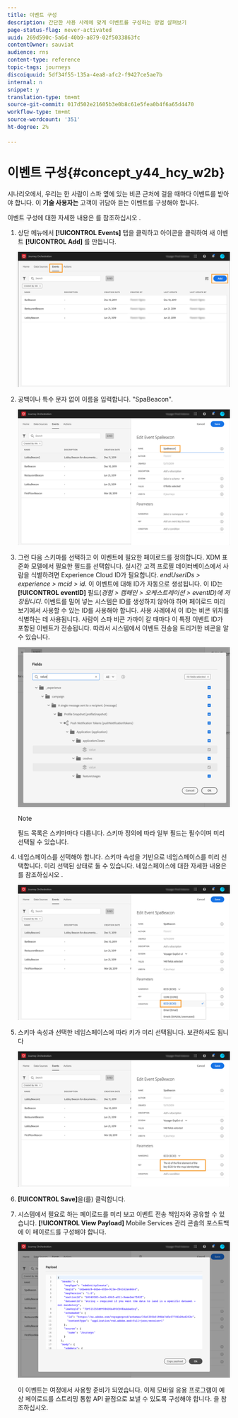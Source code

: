```yaml
---
title: 이벤트 구성
description: 간단한 사용 사례에 맞게 이벤트를 구성하는 방법 살펴보기
page-status-flag: never-activated
uuid: 269d590c-5a6d-40b9-a879-02f5033863fc
contentOwner: sauviat
audience: rns
content-type: reference
topic-tags: journeys
discoiquuid: 5df34f55-135a-4ea8-afc2-f9427ce5ae7b
internal: n
snippet: y
translation-type: tm+mt
source-git-commit: 017d502e21605b3e0b8c61e5fea0b4f6a65d4470
workflow-type: tm+mt
source-wordcount: '351'
ht-degree: 2%

---
```



# 이벤트 구성{#concept_y44_hcy_w2b}

시나리오에서, 우리는 한 사람이 스파 옆에 있는 비콘 근처에 걸을 때마다 이벤트를 받아야 합니다. 이 **기술 사용자는** 고객이 귀담아 듣는 이벤트를 구성해야 합니다.

이벤트 구성에 대한 자세한 내용은 를 참조하십시오 [](../event/about-events.md).

1. 상단 메뉴에서 **[!UICONTROL Events]** 탭을 클릭하고 아이콘을 클릭하여 새 이벤트 **[!UICONTROL Add]** 를 만듭니다.

   ![](../assets/journeyuc1_1.png)

1. 공백이나 특수 문자 없이 이름을 입력합니다. &quot;SpaBeacon&quot;.

   ![](../assets/journeyuc1_2.png)

   <!--li>Select the **[!UICONTROL Mobile - Streaming Ingestion APIs]** event type. Events are sent from the customers' mobile phone through the Mobile SDK.![](../assets/journeyuc1_4.png" placement="break" width="800" id="image_qgr_2mn_z2b"/></li-->

1. 그런 다음 스키마를 선택하고 이 이벤트에 필요한 페이로드를 정의합니다. XDM 표준화 모델에서 필요한 필드를 선택합니다. 실시간 고객 프로필 데이터베이스에서 사람을 식별하려면 Experience Cloud ID가 필요합니다. _endUserIDs > experience > mcid > id_. 이 이벤트에 대해 ID가 자동으로 생성됩니다. 이 ID는 **[!UICONTROL eventID]** 필드(_경험 > 캠페인 > 오케스트레이션 > eventID)에 저장됩니다_. 이벤트를 밀어 넣는 시스템은 ID를 생성하지 않아야 하며 페이로드 미리 보기에서 사용할 수 있는 ID를 사용해야 합니다. 사용 사례에서 이 ID는 비콘 위치를 식별하는 데 사용됩니다. 사람이 스파 비콘 가까이 갈 때마다 이 특정 이벤트 ID가 포함된 이벤트가 전송됩니다. 따라서 시스템에서 이벤트 전송을 트리거한 비콘을 알 수 있습니다.

   ![](../assets/journeyuc1_3.png)

   >[!NOTE]
   >
   >필드 목록은 스키마마다 다릅니다. 스키마 정의에 따라 일부 필드는 필수이며 미리 선택될 수 있습니다.

1. 네임스페이스를 선택해야 합니다. 스키마 속성을 기반으로 네임스페이스를 미리 선택합니다. 미리 선택된 상태로 둘 수 있습니다. 네임스페이스에 대한 자세한 내용은 를 참조하십시오 [](../event/selecting-the-namespace.md).

   ![](../assets/journeyuc1_6.png)

1. 스키마 속성과 선택한 네임스페이스에 따라 키가 미리 선택됩니다. 보관하셔도 됩니다

   ![](../assets/journeyuc1_5.png)

1. **[!UICONTROL Save]**&#x200B;을(를) 클릭합니다.

1. 시스템에서 필요로 하는 페이로드를 미리 보고 이벤트 전송 책임자와 공유할 수 있습니다. **[!UICONTROL View Payload]** Mobile Services 관리 콘솔의 포스트백에 이 페이로드를 구성해야 합니다.

   ![](../assets/journeyuc1_7.png)

   이 이벤트는 여정에서 사용할 준비가 되었습니다. 이제 모바일 응용 프로그램이 예상 페이로드를 스트리밍 통합 API 끝점으로 보낼 수 있도록 구성해야 합니다. [](../event/additional-steps-to-send-events-to-journey-orchestration.md)을 참조하십시오.